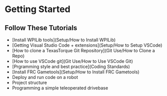 # Getting Started

## Follow These Tutorials

- [Install WPILib tools](Setup/How to Install WPILib)
- [Getting Visual Studio Code + extensions](Setup/How to Setup VSCode)
- [How to clone a TexasTorque Git Repository](Git Use/How to Clone a Repo)
- [How to use VSCode git](Git Use/How to Use VSCode Git)
- [Prgramming style and best practice](Coding Standards)
- [Install FRC Gametools](Setup/How to Install FRC Gametools)
- Deploy and run code on a robot
- Project structure
- Programming a simple teleoperated drivebase
